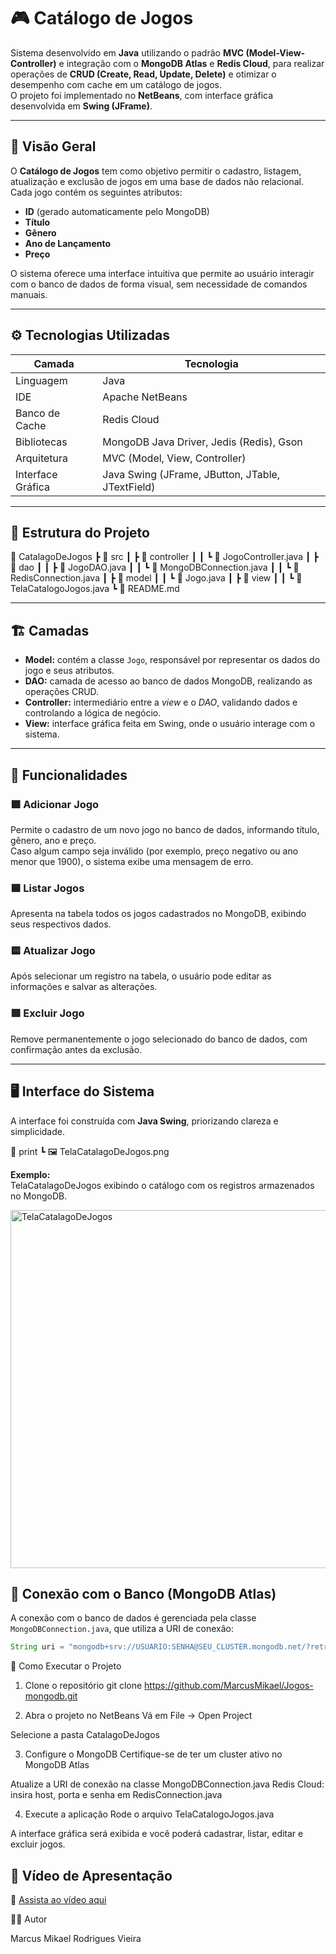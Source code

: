 # 🎮 Catálogo de Jogos

Sistema desenvolvido em **Java** utilizando o padrão **MVC (Model-View-Controller)** e integração com o **MongoDB Atlas** e **Redis Cloud**, para realizar operações de **CRUD (Create, Read, Update, Delete)**  e otimizar o desempenho com cache em um catálogo de jogos.  
O projeto foi implementado no **NetBeans**, com interface gráfica desenvolvida em **Swing (JFrame)**.

---

## 🧩 Visão Geral

O **Catálogo de Jogos** tem como objetivo permitir o cadastro, listagem, atualização e exclusão de jogos em uma base de dados não relacional.  
Cada jogo contém os seguintes atributos:

- **ID** (gerado automaticamente pelo MongoDB)
- **Título**
- **Gênero**
- **Ano de Lançamento**
- **Preço**

O sistema oferece uma interface intuitiva que permite ao usuário interagir com o banco de dados de forma visual, sem necessidade de comandos manuais.

---

## ⚙️ Tecnologias Utilizadas

| Camada | Tecnologia |
|--------|-------------|
| Linguagem | Java |
| IDE | Apache NetBeans |
| Banco de Cache | Redis Cloud |
| Bibliotecas | MongoDB Java Driver, Jedis (Redis), Gson |
| Arquitetura | MVC (Model, View, Controller) |
| Interface Gráfica | Java Swing (JFrame, JButton, JTable, JTextField) |

---

## 🧠 Estrutura do Projeto

📂 CatalagoDeJogos
┣ 📂 src
┃ ┣ 📂 controller
┃ ┃ ┗ 📜 JogoController.java
┃ ┣ 📂 dao
┃ ┃ ┣ 📜 JogoDAO.java
┃ ┃ ┗ 📜 MongoDBConnection.java
┃ ┃ ┗ 📜 RedisConnection.java
┃ ┣ 📂 model
┃ ┃ ┗ 📜 Jogo.java
┃ ┣ 📂 view
┃ ┃ ┗ 📜 TelaCatalogoJogos.java
┗ 📜 README.md

---

## 🏗️ Camadas

- **Model:** contém a classe `Jogo`, responsável por representar os dados do jogo e seus atributos.  
- **DAO:** camada de acesso ao banco de dados MongoDB, realizando as operações CRUD.  
- **Controller:** intermediário entre a *view* e o *DAO*, validando dados e controlando a lógica de negócio.  
- **View:** interface gráfica feita em Swing, onde o usuário interage com o sistema.

---

## 🔧 Funcionalidades

### 🟩 Adicionar Jogo
Permite o cadastro de um novo jogo no banco de dados, informando título, gênero, ano e preço.  
Caso algum campo seja inválido (por exemplo, preço negativo ou ano menor que 1900), o sistema exibe uma mensagem de erro.

### 🟦 Listar Jogos
Apresenta na tabela todos os jogos cadastrados no MongoDB, exibindo seus respectivos dados.

### 🟨 Atualizar Jogo
Após selecionar um registro na tabela, o usuário pode editar as informações e salvar as alterações.

### 🟥 Excluir Jogo
Remove permanentemente o jogo selecionado do banco de dados, com confirmação antes da exclusão.

---

## 🖥️ Interface do Sistema

A interface foi construída com **Java Swing**, priorizando clareza e simplicidade.

📂 print
┗ 🖼️ TelaCatalagoDeJogos.png

**Exemplo:**  
TelaCatalagoDeJogos exibindo o catálogo com os registros armazenados no MongoDB.

<img width="779" height="573" alt="TelaCatalagoDeJogos" src="https://github.com/user-attachments/assets/e0a17b09-0d39-4b64-b687-3602f0d56a1a" />

## 💾 Conexão com o Banco (MongoDB Atlas)

A conexão com o banco de dados é gerenciada pela classe `MongoDBConnection.java`, que utiliza a URI de conexão:

```java
String uri = "mongodb+srv://USUARIO:SENHA@SEU_CLUSTER.mongodb.net/?retryWrites=true&w=majority";
```
🚀 Como Executar o Projeto
1. Clone o repositório
git clone https://github.com/MarcusMikael/Jogos-mongodb.git

2. Abra o projeto no NetBeans
Vá em File → Open Project

Selecione a pasta CatalagoDeJogos

3. Configure o MongoDB
Certifique-se de ter um cluster ativo no MongoDB Atlas

Atualize a URI de conexão na classe MongoDBConnection.java
Redis Cloud: insira host, porta e senha em RedisConnection.java

4. Execute a aplicação
Rode o arquivo TelaCatalogoJogos.java

A interface gráfica será exibida e você poderá cadastrar, listar, editar e excluir jogos.

## 🎥 Vídeo de Apresentação    

🔗 [Assista ao vídeo aqui](https://youtu.be/YCMEXK4VO1k)  

👨‍💻 Autor

Marcus Mikael Rodrigues Vieira
